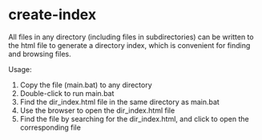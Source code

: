 # create-index
All files in any directory (including files in subdirectories) can be written to the html file to generate a directory index, which is convenient for finding and browsing files.

Usage:
1. Copy the file (main.bat) to any directory
2. Double-click to run main.bat
3. Find the dir_index.html file in the same directory as main.bat
4. Use the browser to open the dir_index.html file
5. Find the file by searching for the dir_index.html, and click to open the corresponding file
